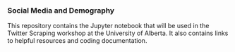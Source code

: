 ### Social Media and Demography
This repository contains the Jupyter notebook that will be used in the Twitter Scraping workshop at the University of Alberta. It also contains links to helpful resources and coding documentation.
